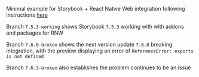 Minimal example for Storybook + React Native Web integration following instructions [here](https://www.dannyhwilliams.co.uk/introducing-react-native-web-storybook)

Branch `7.5.3-working` shows Storybook `7.5.3` working with with addons and packages for RNW

Branch `7.6.0-broken` shows the next version update `7.6.0` breaking integration, with the preview displaying an error of `ReferenceError: exports is not defined`

Branch `7.6.3-broken` also establishes the problem continues to be an issue

